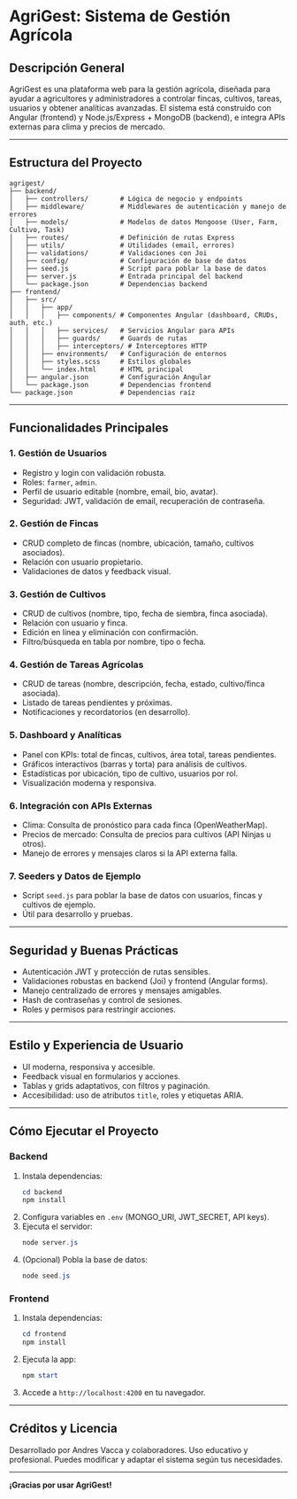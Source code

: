 # AgriGest: Sistema de Gestión Agrícola

## Descripción General
AgriGest es una plataforma web para la gestión agrícola, diseñada para ayudar a agricultores y administradores a controlar fincas, cultivos, tareas, usuarios y obtener analíticas avanzadas. El sistema está construido con Angular (frontend) y Node.js/Express + MongoDB (backend), e integra APIs externas para clima y precios de mercado.

---

## Estructura del Proyecto

```
agrigest/
├── backend/
│   ├── controllers/        # Lógica de negocio y endpoints
│   ├── middleware/         # Middlewares de autenticación y manejo de errores
│   ├── models/             # Modelos de datos Mongoose (User, Farm, Cultivo, Task)
│   ├── routes/             # Definición de rutas Express
│   ├── utils/              # Utilidades (email, errores)
│   ├── validations/        # Validaciones con Joi
│   ├── config/             # Configuración de base de datos
│   ├── seed.js             # Script para poblar la base de datos
│   ├── server.js           # Entrada principal del backend
│   └── package.json        # Dependencias backend
├── frontend/
│   ├── src/
│   │   ├── app/
│   │   │   ├── components/ # Componentes Angular (dashboard, CRUDs, auth, etc.)
│   │   │   ├── services/   # Servicios Angular para APIs
│   │   │   ├── guards/     # Guards de rutas
│   │   │   ├── interceptors/ # Interceptores HTTP
│   │   ├── environments/   # Configuración de entornos
│   │   ├── styles.scss     # Estilos globales
│   │   └── index.html      # HTML principal
│   ├── angular.json        # Configuración Angular
│   └── package.json        # Dependencias frontend
└── package.json            # Dependencias raíz
```

---

## Funcionalidades Principales

### 1. **Gestión de Usuarios**
- Registro y login con validación robusta.
- Roles: `farmer`, `admin`.
- Perfil de usuario editable (nombre, email, bio, avatar).
- Seguridad: JWT, validación de email, recuperación de contraseña.

### 2. **Gestión de Fincas**
- CRUD completo de fincas (nombre, ubicación, tamaño, cultivos asociados).
- Relación con usuario propietario.
- Validaciones de datos y feedback visual.

### 3. **Gestión de Cultivos**
- CRUD de cultivos (nombre, tipo, fecha de siembra, finca asociada).
- Relación con usuario y finca.
- Edición en línea y eliminación con confirmación.
- Filtro/búsqueda en tabla por nombre, tipo o fecha.

### 4. **Gestión de Tareas Agrícolas**
- CRUD de tareas (nombre, descripción, fecha, estado, cultivo/finca asociada).
- Listado de tareas pendientes y próximas.
- Notificaciones y recordatorios (en desarrollo).

### 5. **Dashboard y Analíticas**
- Panel con KPIs: total de fincas, cultivos, área total, tareas pendientes.
- Gráficos interactivos (barras y torta) para análisis de cultivos.
- Estadísticas por ubicación, tipo de cultivo, usuarios por rol.
- Visualización moderna y responsiva.

### 6. **Integración con APIs Externas**
- Clima: Consulta de pronóstico para cada finca (OpenWeatherMap).
- Precios de mercado: Consulta de precios para cultivos (API Ninjas u otros).
- Manejo de errores y mensajes claros si la API externa falla.

### 7. **Seeders y Datos de Ejemplo**
- Script `seed.js` para poblar la base de datos con usuarios, fincas y cultivos de ejemplo.
- Útil para desarrollo y pruebas.

---

## Seguridad y Buenas Prácticas
- Autenticación JWT y protección de rutas sensibles.
- Validaciones robustas en backend (Joi) y frontend (Angular forms).
- Manejo centralizado de errores y mensajes amigables.
- Hash de contraseñas y control de sesiones.
- Roles y permisos para restringir acciones.

---

## Estilo y Experiencia de Usuario
- UI moderna, responsiva y accesible.
- Feedback visual en formularios y acciones.
- Tablas y grids adaptativos, con filtros y paginación.
- Accesibilidad: uso de atributos `title`, roles y etiquetas ARIA.

---

## Cómo Ejecutar el Proyecto

### Backend
1. Instala dependencias:
   ```powershell
   cd backend
   npm install
   ```
2. Configura variables en `.env` (MONGO_URI, JWT_SECRET, API keys).
3. Ejecuta el servidor:
   ```powershell
   node server.js
   ```
4. (Opcional) Pobla la base de datos:
   ```powershell
   node seed.js
   ```

### Frontend
1. Instala dependencias:
   ```powershell
   cd frontend
   npm install
   ```
2. Ejecuta la app:
   ```powershell
   npm start
   ```
3. Accede a `http://localhost:4200` en tu navegador.

---

## Créditos y Licencia
Desarrollado por Andres Vacca y colaboradores. Uso educativo y profesional. Puedes modificar y adaptar el sistema según tus necesidades.

---

**¡Gracias por usar AgriGest!**
